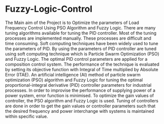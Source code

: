 # Fuzzy-Logic-Control
  The Main aim of the Project is to Optimize the parameters of Load Frequency
Control Using PSO Algorithm and Fuzzy Logic. There are many tuning algorithms
available for tuning the PID controller. Most of the tuning processes are implemented
manually. These processes are difficult and time consuming. Soft computing techniques
have been widely used to tune the parameters of PID. By using the parameters of PID
controller are tuned using soft computing technique which is Particle Swarm
Optimization (PSO) and Fuzzy Logic. The optimal PID control parameters are applied
for a composition control system. The performance of the technique is evaluated by
setting its objective function with Integral of Time multiplied by Absolute Error
(ITAE). An artificial intelligence (AI) method of particle swarm optimization (PSO)
algorithm and Fuzzy Logic for tuning the optimal proportional-integral derivative (PID)
controller parameters for industrial processes. In order to improvise the performance of
supplying power of a power system, error function is minimised. To optimize the gain
values of controller, the PSO algorithm and Fuzzy Logic is used. Tuning of controllers
are done in order to get the gain values or controller parameters such that the desired
frequency and power interchange with systems is maintained within specific value.
